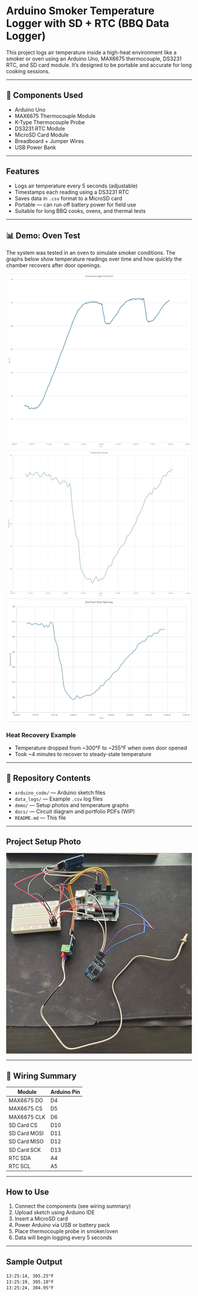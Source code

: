 # Arduino Smoker Temperature Logger with SD + RTC (BBQ Data Logger)

This project logs air temperature inside a high-heat environment like a smoker or oven using an Arduino Uno, MAX6675 thermocouple, DS3231 RTC, and SD card module. It’s designed to be portable and accurate for long cooking sessions.

---

## 🔧 Components Used

- Arduino Uno  
- MAX6675 Thermocouple Module  
- K-Type Thermocouple Probe  
- DS3231 RTC Module  
- MicroSD Card Module  
- Breadboard + Jumper Wires  
- USB Power Bank

---

##  Features

- Logs air temperature every 5 seconds (adjustable)
- Timestamps each reading using a DS3231 RTC
- Saves data in `.csv` format to a MicroSD card
- Portable — can run off battery power for field use
- Suitable for long BBQ cooks, ovens, and thermal tests

---

## 📊 Demo: Oven Test

The system was tested in an oven to simulate smoker conditions. The graphs below show temperature readings over time and how quickly the chamber recovers after door openings.

![Temperature Logger Oven Demo](demo/Temperature_Logger_Oven_Demo.png)
![1st Oven Door Opening](demo/1st_Oven_Door_Opening.png)
![2nd Oven Door Opening](demo/2nd_Oven_Door_Opening.png)


###  Heat Recovery Example
- Temperature dropped from ~300°F to ~255°F when oven door opened
- Took ~4 minutes to recover to steady-state temperature

---

## 📁 Repository Contents

- `arduino_code/` — Arduino sketch files  
- `data_logs/` — Example `.csv` log files  
- `demo/` — Setup photos and temperature graphs  
- `docs/` — Circuit diagram and portfolio PDFs (WIP)  
- `README.md` — This file

---

##  Project Setup Photo

![Project Hardware Setup](demo/project_setup.jpeg)

---

## 🔌 Wiring Summary

| Module         | Arduino Pin |
|----------------|-------------|
| MAX6675 DO     | D4          |
| MAX6675 CS     | D5          |
| MAX6675 CLK    | D6          |
| SD Card CS     | D10         |
| SD Card MOSI   | D11         |
| SD Card MISO   | D12         |
| SD Card SCK    | D13         |
| RTC SDA        | A4          |
| RTC SCL        | A5          |

---

##  How to Use

1. Connect the components (see wiring summary)
2. Upload sketch using Arduino IDE
3. Insert a MicroSD card
4. Power Arduino via USB or battery pack
5. Place thermocouple probe in smoker/oven
6. Data will begin logging every 5 seconds

---

##  Sample Output

```csv
13:25:14, 305.25°F  
13:25:19, 305.10°F  
13:25:24, 304.95°F  
